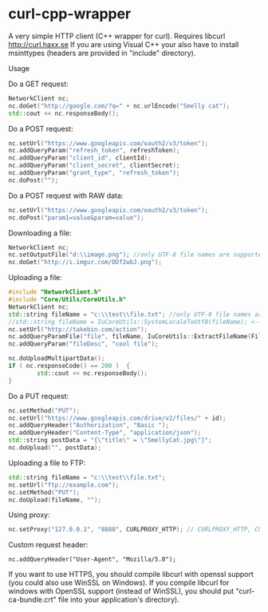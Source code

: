 # curl-cpp-wrapper

A very simple HTTP client (C++ wrapper for curl). Requires libcurl http://curl.haxx.se
If you are using Visual C++ your also have to install msinttypes (headers are provided in "include" directory).

Usage

Do a GET request:
```cpp
NetworkClient nc;
nc.doGet("http://google.com/?q=" + nc.urlEncode("Smelly cat");
std::cout << nc.responseBody();
```

Do a POST request:
```cpp
nc.setUrl("https://www.googleapis.com/oauth2/v3/token");
nc.addQueryParam("refresh_token", refreshToken); 
nc.addQueryParam("client_id", clientId); 
nc.addQueryParam("client_secret", clientSecret); 
nc.addQueryParam("grant_type", "refresh_token"); 
nc.doPost("");
```

Do a POST request with RAW data:
```cpp
nc.setUrl("https://www.googleapis.com/oauth2/v3/token");
nc.doPost("param1=value&param=value");
```

Downloading a file:
```cpp
NetworkClient nc;
nc.setOutputFile("d:\\image.png"); //only UTF-8 file names are supported on Windows
nc.doGet("http://i.imgur.com/DDf2wbJ.png");
```

Uploading a file:
```cpp
#include "NetworkClient.h"
#include "Core/Utils/CoreUtils.h"
NetworkClient nc;
std::string fileName = "c:\\test\\file.txt"; //only UTF-8 file names are supported on Windows
//std::string fileName = IuCoreUtils::SystemLocaleToUtf8(fileName); <-- if you want to upload a file with ANSI filename on Windows
nc.setUrl("http://takebin.com/action");
nc.addQueryParamFile("file", fileName, IuCoreUtils::ExtractFileName(FileName),"");
nc.addQueryParam("fileDesc", "cool file");

nc.doUploadMultipartData();
if ( nc.responseCode() == 200 )  {
		std::cout << nc.responseBody();
}
```

Do a PUT request:
```cpp
nc.setMethod("PUT");
nc.setUrl("https://www.googleapis.com/drive/v2/files/" + id);
nc.addQueryHeader("Authorization", "Basic ");
nc.addQueryHeader("Content-Type", "application/json");
std::string postData = "{\"title\" = \"SmellyCat.jpg\"}";
nc.doUpload("", postData);
```

Uploading a file to FTP:
```cpp
std::string fileName = "c:\\test\\file.txt";
nc.setUrl("ftp://example.com");
nc.setMethod("PUT");
nc.doUpload(fileName, "");
```

Using proxy:
```cpp
nc.setProxy("127.0.0.1", "8888", CURLPROXY_HTTP); // CURLPROXY_HTTP, CURLPROXY_SOCKS4, CURLPROXY_SOCKS4A, CURLPROXY_SOCKS5, CURLPROXY_SOCKS5_HOSTNAME
```
Custom request header:
```
nc.addQueryHeader("User-Agent", "Mozilla/5.0");
```

If you want to use HTTPS, you should compile libcurl with openssl support (you could also use WinSSL on Windows). 
If you compile libcurl for windows with OpenSSL support (instead of WinSSL), you should put "curl-ca-bundle.crt" file into your application's directory).

